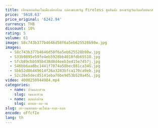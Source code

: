 ```yaml
---
title: เทียนหอมหิมะในเมืองต้องห้าม กล่องของขวัญ Fireless ชุดสินค้า ของขวัญวันเกิดคริสต์มาส
price: '5618.63'
price_original: '6242.94'
currency: THB
discount: 10%
rating: 5
volume: 61
image: S8c743b377b4646d58f6a5eb625528b98w.jpg
images:
  - S8c743b377b4646d58f6a5eb625528b98w.jpg
  - S33b9895e59fe4eb5928bb4018fdb6551O.jpg
  - Sfcb89cbb595b438d8d4eeb3e415e7457j.jpg
  - S46bb6aa8bc1441f7874a58bec881ca34G.jpg
  - Sbb52d86449614f26a3283bfca170ca9eb.jpg
  - S2c28e5decd5141eba76be9d53b520a45L.jpg
video: 4000250944984.mp4
categories:
  - name: บ้านและสวน
    slug: านและสวน
  - name: ตกแต่งบ้าน
    slug: ตกแต-งบ-าน
slug: เท-ยนหอมห-มะในเม-องต-องห
encode: oFfcfIe
lang: th
---
```

  